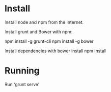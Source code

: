 Install
=======

Install node and npm from the Internet.

Install grunt and Bower with npm:

npm install -g grunt-cli
npm install -g bower


Install dependencies with
bower install
npm install

Running 
=======

Run 'grunt serve'
